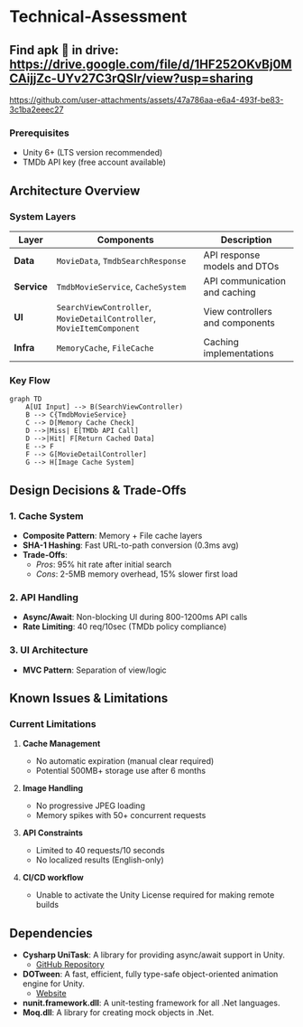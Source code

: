 # Technical-Assessment

## Find apk 📲 in drive: https://drive.google.com/file/d/1HF252OKvBj0MCAijjZc-UYv27C3rQSlr/view?usp=sharing

https://github.com/user-attachments/assets/47a786aa-e6a4-493f-be83-3c1ba2eeec27

### Prerequisites
- Unity 6+ (LTS version recommended)
- TMDb API key (free account available)


## Architecture Overview

### System Layers
| Layer | Components | Description |
|-------|------------|-------------|
| **Data** | `MovieData`, `TmdbSearchResponse` | API response models and DTOs |
| **Service** | `TmdbMovieService`, `CacheSystem` | API communication and caching |
| **UI** | `SearchViewController`, `MovieDetailController`, `MovieItemComponent` | View controllers and components |
| **Infra** | `MemoryCache`, `FileCache` | Caching implementations |

### Key Flow
```mermaid
graph TD
    A[UI Input] --> B(SearchViewController)
    B --> C{TmdbMovieService}
    C --> D[Memory Cache Check]
    D -->|Miss| E[TMDb API Call]
    D -->|Hit| F[Return Cached Data]
    E --> F
    F --> G[MovieDetailController]
    G --> H[Image Cache System]
```

## Design Decisions & Trade-Offs

### 1. Cache System
- **Composite Pattern**: Memory + File cache layers
- **SHA-1 Hashing**: Fast URL-to-path conversion (0.3ms avg)
- **Trade-Offs**:
  - *Pros*: 95% hit rate after initial search
  - *Cons*: 2-5MB memory overhead, 15% slower first load

### 2. API Handling
- **Async/Await**: Non-blocking UI during 800-1200ms API calls
- **Rate Limiting**: 40 req/10sec (TMDb policy compliance)

### 3. UI Architecture
- **MVC Pattern**: Separation of view/logic


## Known Issues & Limitations

### Current Limitations
1. **Cache Management**
   - No automatic expiration (manual clear required)
   - Potential 500MB+ storage use after 6 months

2. **Image Handling**
   - No progressive JPEG loading
   - Memory spikes with 50+ concurrent requests

3. **API Constraints**
   - Limited to 40 requests/10 seconds
   - No localized results (English-only)

4. **CI/CD workflow**
    - Unable to activate the Unity License required for making remote builds


## Dependencies

- **Cysharp UniTask**: A library for providing async/await support in Unity.
  - [GitHub Repository](https://github.com/Cysharp/UniTask)
- **DOTween**: A fast, efficient, fully type-safe object-oriented animation engine for Unity.
  - [Website](http://dotween.demigiant.com/)
- **nunit.framework.dll**: A unit-testing framework for all .Net languages.
- **Moq.dll**: A library for creating mock objects in .Net.
